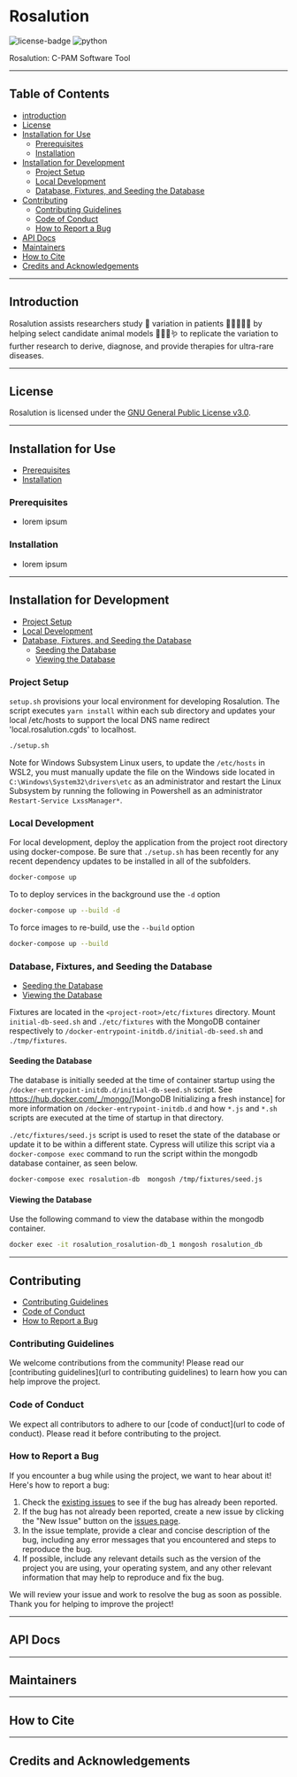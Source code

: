 <!-- Add a header image here -->

<!-- CI/CD and other badges here -->

# Rosalution

![license-badge](https://badgen.net/badge/license/GPLv3/blue) ![python](https://github.com/uab-cgds-worthey/rosalution/actions/workflows/python.yml/badge.svg)

Rosalution: C-PAM Software Tool

---

## Table of Contents

- [introduction](#introduction)
- [License](#license)
- [Installation for Use](#installation-for-use)
    - [Prerequisites](#prerequisites)
    - [Installation](#installation)
- [Installation for Development](#installation-for-development)
    - [Project Setup](#project-setup)
    - [Local Development](#local-development)
    - [Database, Fixtures, and Seeding the Database](#database-fixtures-and-seeding-the-database)
- [Contributing](#contributing)
    - [Contributing Guidelines](#contributing-guidelines)
    - [Code of Conduct](#code-of-conduct)
    - [How to Report a Bug](#how-to-report-a-bug)
- [API Docs](#api-docs)
- [Maintainers](#maintainers)
- [How to Cite](#how-to-cite)
- [Credits and Acknowledgements](#credits-and-acknowledgements)

---

## Introduction

Rosalution assists researchers study 🧬 variation in patients 🧑🏾‍🤝‍🧑🏼 by helping select candidate animal models 🐀🐁🐠🪱
 to replicate the variation to further research to derive, diagnose, and provide therapies for ultra-rare diseases.

---

## License

Rosalution is licensed under the
 [GNU General Public License v3.0](https://github.com/uab-cgds-worthey/rosalution/blob/main/COPYING).

---

## Installation for Use

- [Prerequisites](#prerequisites)
- [Installation](#installation)

### Prerequisites

- lorem ipsum

### Installation

- lorem ipsum

---

## Installation for Development

- [Project Setup](#project-setup)
- [Local Development](#local-development)
- [Database, Fixtures, and Seeding the Database](#database-fixtures-and-seeding-the-database)
    - [Seeding the Database](#seeding-the-database)
    - [Viewing the Database](#viewing-the-database)

### Project Setup

`setup.sh` provisions your local environment for developing Rosalution.  The script
executes `yarn install` within each sub directory and updates your local
/etc/hosts to support the local DNS name redirect 'local.rosalution.cgds' to
localhost.

```bash
./setup.sh
```

Note for Windows Subsystem Linux users, to update the `/etc/hosts` in WSL2,
you must manually update the file on the Windows side located in
`C:\Windows\System32\drivers\etc` as an administrator and restart the Linux
Subsystem by running the following in Powershell as an administrator
`Restart-Service LxssManager*`.

### Local Development

For local development, deploy the application from the project root directory
using docker-compose.  Be sure that `./setup.sh` has been recently for any
recent dependency updates to be installed in all of the subfolders.

```bash
docker-compose up
```

To to deploy services in the background use the `-d` option

```bash
docker-compose up --build -d
```

To force images to re-build, use the `--build` option

```bash
docker-compose up --build
```

### Database, Fixtures, and Seeding the Database

- [Seeding the Database](#seeding-the-database)
- [Viewing the Database](#viewing-the-database)

Fixtures are located in the `<project-root>/etc/fixtures` directory.  Mount
`initial-db-seed.sh` and `./etc/fixtures` with the MongoDB container
respectively to `/docker-entrypoint-initdb.d/initial-db-seed.sh` and
`./tmp/fixtures`.

#### Seeding the Database

The database is initially seeded at the time of container startup using the
`/docker-entrypoint-initdb.d/initial-db-seed.sh` script.  See
<https://hub.docker.com/_/mongo/>[MongoDB Initializing a fresh instance] for
more information on `/docker-entrypoint-initdb.d` and how `*.js` and `*.sh`
scripts are executed at the time of startup in that directory.

`./etc/fixtures/seed.js` script is used to reset the state of the database or
update it to be within a different state.  Cypress will utilize this script
via a `docker-compose exec` command to run the script within the mongodb
database container, as seen below.

```bash
docker-compose exec rosalution-db  mongosh /tmp/fixtures/seed.js
```

#### Viewing the Database

Use the following command to view the database within the mongodb container.

```bash
docker exec -it rosalution_rosalution-db_1 mongosh rosalution_db
```

---

## Contributing

- [Contributing Guidelines](#contributing-guidelines)
- [Code of Conduct](#code-of-conduct)
- [How to Report a Bug](#how-to-report-a-bug)

### Contributing Guidelines

We welcome contributions from the community! Please read our [contributing guidelines](url to contributing guidelines)
 to learn how you can help improve the project.

### Code of Conduct

We expect all contributors to adhere to our [code of conduct](url to code of conduct). Please read it before
 contributing to the project.

### How to Report a Bug

If you encounter a bug while using the project, we want to hear about it! Here's how to report a bug:

  1. Check the [existing issues](https://github.com/uab-cgds-worthey/rosalution/issues) to see if the bug has already
   been reported.
  2. If the bug has not already been reported, create a new issue by clicking the "New Issue" button on the
   [issues page](https://github.com/uab-cgds-worthey/rosalution/issues).
  3. In the issue template, provide a clear and concise description of the bug, including any error messages that you
   encountered and steps to reproduce the bug.
  4. If possible, include any relevant details such as the version of the project you are using, your operating system,
   and any other relevant information that may help to reproduce and fix the bug.

We will review your issue and work to resolve the bug as soon as possible. Thank you for helping to improve the project!

---

## API Docs

---

## Maintainers

---

## How to Cite

---

## Credits and Acknowledgements
